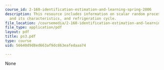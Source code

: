 ```yaml
---
course_id: 2-160-identification-estimation-and-learning-spring-2006
description: This resource includes information on scalar random process, Kalman filter
  and its characteristics, and refrigeration cycle.
file_location: /coursemedia/2-160-identification-estimation-and-learning-spring-2006/56640d9d8ed663af9dc863eafedaaa74_ps3.pdf
file_type: application/pdf
layout: pdf
title: ps3.pdf
type: course
uid: 56640d9d8ed663af9dc863eafedaaa74

---
```

None